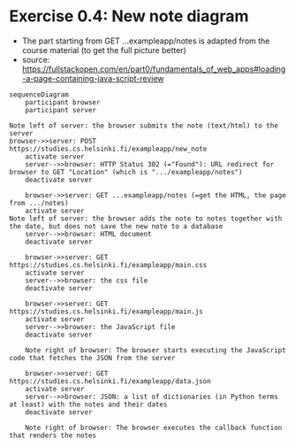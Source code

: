 # Exercise 0.4: New note diagram
- The part starting from GET ...exampleapp/notes is adapted from the course material (to get the full picture better)
- source: https://fullstackopen.com/en/part0/fundamentals_of_web_apps#loading-a-page-containing-java-script-review

```mermaid
sequenceDiagram
    participant browser
    participant server

Note left of server: the browser submits the note (text/html) to the server
browser->>server: POST https://studies.cs.helsinki.fi/exampleapp/new_note
    activate server
    server-->>browser: HTTP Status 302 (="Found"): URL redirect for browser to GET "Location" (which is ".../exampleapp/notes")
    deactivate server

    browser->>server: GET ...exampleapp/notes (=get the HTML, the page from .../notes)
    activate server
Note left of server: the browser adds the note to notes together with the date, but does not save the new note to a database
    server-->>browser: HTML document
    deactivate server

    browser->>server: GET https://studies.cs.helsinki.fi/exampleapp/main.css
    activate server
    server-->>browser: the css file
    deactivate server

    browser->>server: GET https://studies.cs.helsinki.fi/exampleapp/main.js
    activate server
    server-->>browser: the JavaScript file
    deactivate server

    Note right of browser: The browser starts executing the JavaScript code that fetches the JSON from the server

    browser->>server: GET https://studies.cs.helsinki.fi/exampleapp/data.json
    activate server
    server-->>browser: JSON: a list of dictionaries (in Python terms at least) with the notes and their dates
    deactivate server

    Note right of browser: The browser executes the callback function that renders the notes

```
